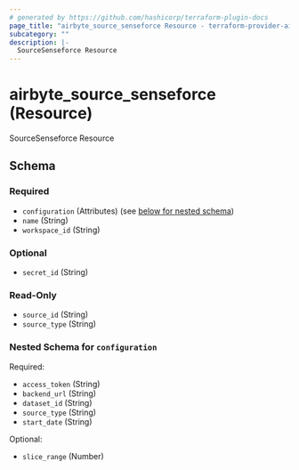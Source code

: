 ```yaml
---
# generated by https://github.com/hashicorp/terraform-plugin-docs
page_title: "airbyte_source_senseforce Resource - terraform-provider-airbyte"
subcategory: ""
description: |-
  SourceSenseforce Resource
---
```


# airbyte_source_senseforce (Resource)

SourceSenseforce Resource



<!-- schema generated by tfplugindocs -->
## Schema

### Required

- `configuration` (Attributes) (see [below for nested schema](#nestedatt--configuration))
- `name` (String)
- `workspace_id` (String)

### Optional

- `secret_id` (String)

### Read-Only

- `source_id` (String)
- `source_type` (String)

<a id="nestedatt--configuration"></a>
### Nested Schema for `configuration`

Required:

- `access_token` (String)
- `backend_url` (String)
- `dataset_id` (String)
- `source_type` (String)
- `start_date` (String)

Optional:

- `slice_range` (Number)


